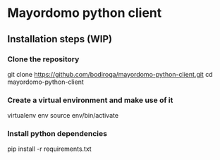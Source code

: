 # Mayordomo python client

## Installation steps (WIP)

### Clone the repository
git clone https://github.com/bodiroga/mayordomo-python-client.git
cd mayordomo-python-client

### Create a virtual environment and make use of it
virtualenv env
source env/bin/activate

### Install python dependencies
pip install -r requirements.txt

